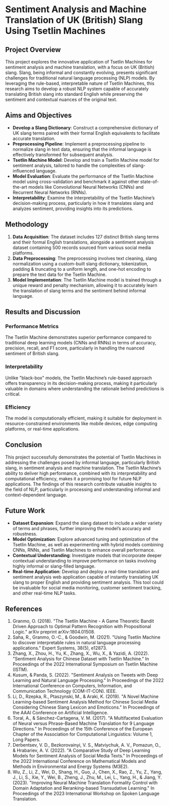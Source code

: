 # Sentiment Analysis and Machine Translation of UK (British) Slang Using Tsetlin Machines

## Project Overview

This project explores the innovative application of Tsetlin Machines for sentiment analysis and machine translation, with a focus on UK (British) slang. Slang, being informal and constantly evolving, presents significant challenges for traditional natural language processing (NLP) models. By leveraging the rule-based, interpretable nature of Tsetlin Machines, this research aims to develop a robust NLP system capable of accurately translating British slang into standard English while preserving the sentiment and contextual nuances of the original text.

## Aims and Objectives

- **Develop a Slang Dictionary**: Construct a comprehensive dictionary of UK slang terms paired with their formal English equivalents to facilitate accurate translation.
- **Preprocessing Pipeline**: Implement a preprocessing pipeline to normalize slang in text data, ensuring that the informal language is effectively transformed for subsequent analysis.
- **Tsetlin Machine Model**: Develop and train a Tsetlin Machine model for sentiment analysis, tailored to handle the complexities of slang-influenced language.
- **Model Evaluation**: Evaluate the performance of the Tsetlin Machine model using cross-validation and benchmark it against other state-of-the-art models like Convolutional Neural Networks (CNNs) and Recurrent Neural Networks (RNNs).
- **Interpretability**: Examine the interpretability of the Tsetlin Machine’s decision-making process, particularly in how it translates slang and analyzes sentiment, providing insights into its predictions.

## Methodology

1. **Data Acquisition**: The dataset includes 127 distinct British slang terms and their formal English translations, alongside a sentiment analysis dataset containing 500 records sourced from various social media platforms.
2. **Data Preprocessing**: The preprocessing involves text cleaning, slang normalization using a custom-built slang dictionary, tokenization, padding & truncating to a uniform length, and one-hot encoding to prepare the text data for the Tsetlin Machine.
3. **Model Implementation**: The Tsetlin Machine model is trained through a unique reward and penalty mechanism, allowing it to accurately learn the translation of slang terms and the sentiment behind informal language.

## Results and Discussion

### Performance Metrics
The Tsetlin Machine demonstrates superior performance compared to traditional deep learning models (CNNs and RNNs) in terms of accuracy, precision, recall, and F1 score, particularly in handling the nuanced sentiment of British slang.

### Interpretability
Unlike "black-box" models, the Tsetlin Machine’s rule-based approach offers transparency in its decision-making process, making it particularly valuable in domains where understanding the rationale behind predictions is critical.

### Efficiency
The model is computationally efficient, making it suitable for deployment in resource-constrained environments like mobile devices, edge computing platforms, or real-time applications.

## Conclusion

This project successfully demonstrates the potential of Tsetlin Machines in addressing the challenges posed by informal language, particularly British slang, in sentiment analysis and machine translation. The Tsetlin Machine’s ability to deliver high performance, combined with its interpretability and computational efficiency, makes it a promising tool for future NLP applications. The findings of this research contribute valuable insights to the field of NLP, particularly in processing and understanding informal and context-dependent language.

## Future Work

- **Dataset Expansion**: Expand the slang dataset to include a wider variety of terms and phrases, further improving the model’s accuracy and robustness.
- **Model Optimization**: Explore advanced tuning and optimization of the Tsetlin Machine, as well as experimenting with hybrid models combining CNNs, RNNs, and Tsetlin Machines to enhance overall performance.
- **Contextual Understanding**: Investigate models that incorporate deeper contextual understanding to improve performance on tasks involving highly informal or slang-filled language.
- **Real-time Application**: Develop and deploy a real-time translation and sentiment analysis web application capable of instantly translating UK slang to proper English and providing sentiment analysis. This tool could be invaluable for social media monitoring, customer sentiment tracking, and other real-time NLP tasks.

## References

1. Granmo, O. (2018). "The Tsetlin Machine - A Game Theoretic Bandit Driven Approach to Optimal Pattern Recognition with Propositional Logic." arXiv preprint arXiv:1804.01508.
2. Saha, R., Granmo, O.-C., & Goodwin, M. (2021). "Using Tsetlin Machine to discover interpretable rules in natural language processing applications." Expert Systems, 38(5), e12873.
3. Zhang, X., Zhou, H., Yu, K., Zhang, X., Wu, X., & Yazidi, A. (2022). "Sentiment Analysis for Chinese Dataset with Tsetlin Machine." In Proceedings of the 2022 International Symposium on Tsetlin Machine (ISTM).
4. Kusum, & Panda, S. (2022). "Sentiment Analysis on Tweets with Deep Learning and Natural Language Processing." In Proceedings of the 2022 International Conference on Computers, Information, and Communication Technology (COM-IT-CON). IEEE.
5. Li, D., Rzepka, R., Ptaszynski, M., & Araki, K. (2019). "A Novel Machine Learning-based Sentiment Analysis Method for Chinese Social Media Considering Chinese Slang Lexicon and Emoticons." In Proceedings of the AAAI Conference on Artificial Intelligence.
6. Toral, A., & Sánchez-Cartagena, V. M. (2017). "A Multifaceted Evaluation of Neural versus Phrase-Based Machine Translation for 9 Language Directions." In Proceedings of the 15th Conference of the European Chapter of the Association for Computational Linguistics: Volume 1, Long Papers.
7. Derbentsev, V. D., Bezkorovainyi, V. S., Matviychuk, A. V., Pomazun, O., & Hrabariev, A. V. (2022). "A Comparative Study of Deep Learning Models for Sentiment Analysis of Social Media Texts." In Proceedings of the 2022 International Conference on Mathematical Models and Methods in Environmental and Energy Systems (M3E2).
8. Wu, Z., Li, Z., Wei, D., Shang, H., Guo, J., Chen, X., Rao, Z., Yu, Z., Yang, J., Li, S., Xie, Y., Wei, B., Zheng, J., Zhu, M., Lei, L., Yang, H., & Jiang, Y. (2023). "Improving Neural Machine Translation Formality Control with Domain Adaptation and Reranking-based Transudative Learning." In Proceedings of the 2023 International Workshop on Spoken Language Translation.

